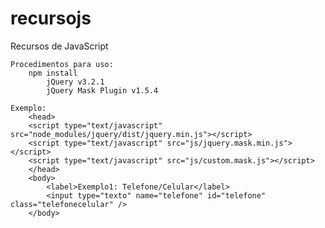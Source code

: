 # recursojs
Recursos de JavaScript

    Procedimentos para uso:
        npm install
            jQuery v3.2.1
            jQuery Mask Plugin v1.5.4

    Exemplo:
        <head>
        <script type="text/javascript" src="node_modules/jquery/dist/jquery.min.js"></script>
        <script type="text/javascript" src="js/jquery.mask.min.js"></script>
        <script type="text/javascript" src="js/custom.mask.js"></script>
        </head>
        <body>
            <label>Exemplo1: Telefone/Celular</label>
            <input type="texto" name="telefone" id="telefone" class="telefonecelular" />
        </body>